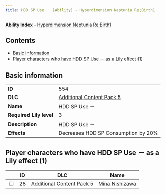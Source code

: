 ```yaml
---
title: HDD SP Use － (Ability) - Hyperdimension Neptunia Re;Birth1
---
```


[**Ability Index**](/neptunia/rb1/ability/index.html) - [Hyperdimension Neptunia Re;Birth1](/neptunia/rb1)

## Contents

- [Basic information](#basic-information)
- [Player characters who have HDD SP Use － as a Lily effect (1)](#player-characters-who-have-hdd-sp-use-－-as-a-lily-effect-1)

## Basic information

|   |   |
| -- | -- |
| **ID** | 554
**DLC** | [Additional Content Pack 5](/neptunia/rb1/dlc/14-pack5.html)
**Name** | HDD SP Use －
**Required Lily level** | 3
**Description** | HDD SP Use －
**Effects** | Decreases HDD SP Consumption by 20% |


## Player characters who have HDD SP Use － as a Lily effect (1)

|    | ID | DLC | Name |
| -- | -- | --- | ---- |
| <input type="checkbox" id="rb1-player-14-28" class="trackbox" /> | 28 | [Additional Content Pack 5](/neptunia/rb1/dlc/14-pack5.html) | [Mina Nishizawa](/neptunia/rb1/player/14-28-mina-nishizawa.html) |
